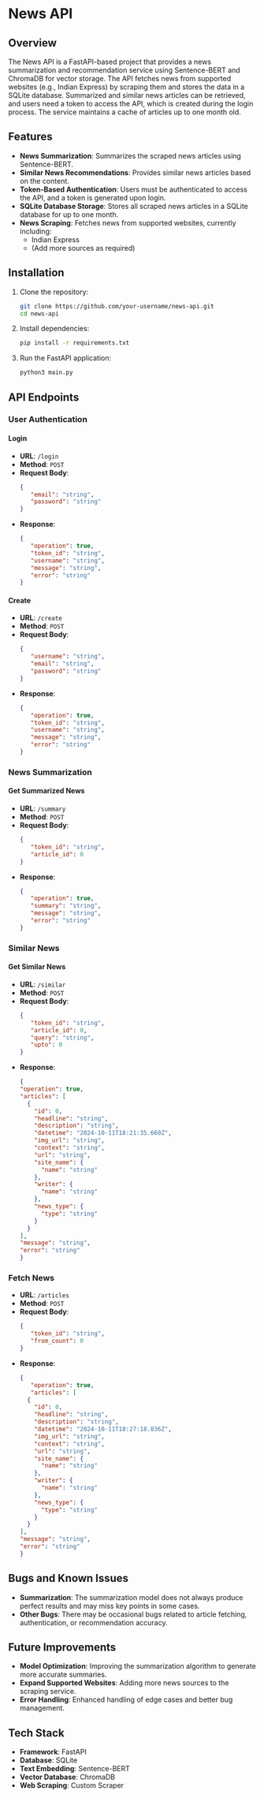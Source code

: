 # News API

## Overview
The News API is a FastAPI-based project that provides a news summarization and recommendation service using Sentence-BERT and ChromaDB for vector storage. The API fetches news from supported websites (e.g., Indian Express) by scraping them and stores the data in a SQLite database. Summarized and similar news articles can be retrieved, and users need a token to access the API, which is created during the login process. The service maintains a cache of articles up to one month old.

## Features
- **News Summarization**: Summarizes the scraped news articles using Sentence-BERT.
- **Similar News Recommendations**: Provides similar news articles based on the content.
- **Token-Based Authentication**: Users must be authenticated to access the API, and a token is generated upon login.
- **SQLite Database Storage**: Stores all scraped news articles in a SQLite database for up to one month.
- **News Scraping**: Fetches news from supported websites, currently including:
  - Indian Express
  - (Add more sources as required)

## Installation

1. Clone the repository:
   ```bash
   git clone https://github.com/your-username/news-api.git
   cd news-api
   ```

2. Install dependencies:
   ```bash
   pip install -r requirements.txt
   ```

3. Run the FastAPI application:
   ```bash
   python3 main.py
   ```

## API Endpoints

### User Authentication

#### Login
- **URL**: `/login`
- **Method**: `POST`
- **Request Body**:
  ```json
  {
     "email": "string",
     "password": "string"
  }
  ```
- **Response**:
  ```json
  {
     "operation": true,
     "token_id": "string",
     "username": "string",
     "message": "string",
     "error": "string"
  }
  ``` 
  
#### Create
- **URL**: `/create`
- **Method**: `POST`
- **Request Body**:
  ```json
  {
     "username": "string",
     "email": "string",
     "password": "string"
  }
  ```
- **Response**:
  ```json
  {
     "operation": true,
     "token_id": "string",
     "username": "string",
     "message": "string",
     "error": "string"
  }
  ```

### News Summarization


#### Get Summarized News
- **URL**: `/summary`
- **Method**: `POST`
- **Request Body**:
  ```json
  {
     "token_id": "string",
     "article_id": 0
  }
  ```
- **Response**:
  ```json
  {
     "operation": true,
     "summary": "string",
     "message": "string",
     "error": "string"
  }          
  ```
### Similar News

#### Get Similar News
- **URL**: `/similar`
- **Method**: `POST`
- **Request Body**:
  ```json
  {
     "token_id": "string",
     "article_id": 0,
     "query": "string",
     "upto": 0
  }
  ```
- **Response**:
  ```json
  {
  "operation": true,
  "articles": [
    {
      "id": 0,
      "headline": "string",
      "description": "string",
      "datetime": "2024-10-11T18:21:35.660Z",
      "img_url": "string",
      "context": "string",
      "url": "string",
      "site_name": {
        "name": "string"
      },
      "writer": {
        "name": "string"
      },
      "news_type": {
        "type": "string"
      }
    }
  ],
  "message": "string",
  "error": "string"
  }
  ```

### Fetch News
- **URL**: `/articles`
- **Method**: `POST`
- **Request Body**:
  ```json
  {
     "token_id": "string",
     "from_count": 0
  }
  ```
- **Response**:
  ```json
  {
     "operation": true,
     "articles": [
    {
      "id": 0,
      "headline": "string",
      "description": "string",
      "datetime": "2024-10-11T18:27:18.836Z",
      "img_url": "string",
      "context": "string",
      "url": "string",
      "site_name": {
        "name": "string"
      },
      "writer": {
        "name": "string"
      },
      "news_type": {
        "type": "string"
      }
    }
  ],
  "message": "string",
  "error": "string"
  }      
  ```

## Bugs and Known Issues
- **Summarization**: The summarization model does not always produce perfect results and may miss key points in some cases.
- **Other Bugs**: There may be occasional bugs related to article fetching, authentication, or recommendation accuracy.

## Future Improvements
- **Model Optimization**: Improving the summarization algorithm to generate more accurate summaries.
- **Expand Supported Websites**: Adding more news sources to the scraping service.
- **Error Handling**: Enhanced handling of edge cases and better bug management.
  
## Tech Stack
- **Framework**: FastAPI
- **Database**: SQLite
- **Text Embedding**: Sentence-BERT
- **Vector Database**: ChromaDB
- **Web Scraping**: Custom Scraper

